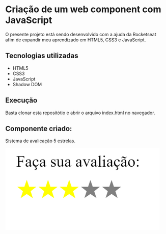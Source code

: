 # Criação de um web component com JavaScript
O presente projeto está sendo desenvolvido com a ajuda da Rocketseat afim de expandir meu aprendizado em HTML5, CSS3 e JavaScript.

## Tecnologias utilizadas
- HTML5
- CSS3
- JavaScript
- Shadow DOM
## Execução
Basta clonar esta repositótio e abrir o arquivo index.html no navegador.
## Componente criado:
Sistema de avalicação 5 estrelas.

![layout](./assets/layout.png)